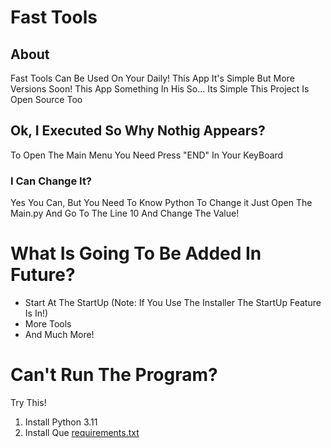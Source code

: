 # Fast Tools

## About
Fast Tools Can Be Used On Your Daily!
This App It's Simple But More Versions Soon!
This App Something In His So... Its Simple 
This Project Is Open Source Too

## Ok, I Executed So Why Nothig Appears?
To Open The Main Menu You Need Press "END" In Your KeyBoard

### I Can Change It?
Yes You Can, But You Need To Know Python To Change it
Just Open The Main.py And Go To The Line 10
And Change The Value!

# What Is Going To Be Added In Future?
* Start At The StartUp (Note: If You Use The Installer The StartUp Feature Is In!)
* More Tools
* And Much More!

# Can't Run The Program?
Try This!
1. Install Python 3.11
2. Install Que [requirements.txt](link)
